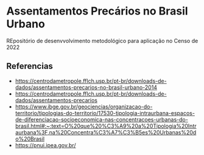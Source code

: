 # Assentamentos Precários no Brasil Urbano

REpositório de desenvvolvimento metodológico para aplicação no Censo de 2022

## Referencias

* https://centrodametropole.fflch.usp.br/pt-br/downloads-de-dados/assentamentos-precarios-no-brasil-urbano-2014
* https://centrodametropole.fflch.usp.br/pt-br/downloads-de-dados/assentamentos-precarios
* https://www.ibge.gov.br/geociencias/organizacao-do-territorio/tipologias-do-territorio/17530-tipologia-intraurbana-espacos-de-diferenciacao-socioeconomica-nas-concentracoes-urbanas-do-brasil.html#:~:text=O%20que%20%C3%A9%20a%20Tipologia%20Intraurbana%3F,na%20Concentra%C3%A7%C3%B5es%20Urbanas%20do%20Brasil
* https://pnui.ipea.gov.br/

